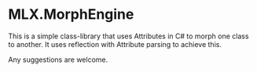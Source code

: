 # MLX.MorphEngine

This is a simple class-library that uses Attributes in C# to morph one class to another. It uses reflection with Attribute parsing to achieve this.

Any suggestions are welcome.